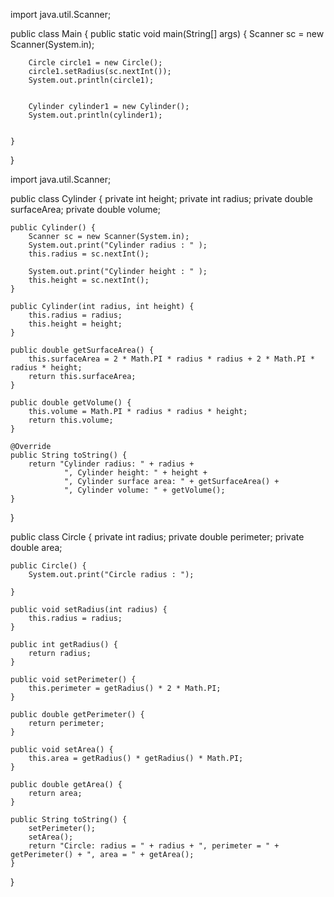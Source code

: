 import java.util.Scanner;

public class Main {
    public static void main(String[] args) {
        Scanner sc = new Scanner(System.in);

        Circle circle1 = new Circle();
        circle1.setRadius(sc.nextInt());
        System.out.println(circle1);


        Cylinder cylinder1 = new Cylinder();
        System.out.println(cylinder1);


    }
}

import java.util.Scanner;

public class Cylinder {
    private int height;
    private int radius;
    private double surfaceArea;
    private double volume;

    public Cylinder() {
        Scanner sc = new Scanner(System.in);
        System.out.print("Cylinder radius : " );
        this.radius = sc.nextInt();

        System.out.print("Cylinder height : " );
        this.height = sc.nextInt();
    }

    public Cylinder(int radius, int height) {
        this.radius = radius;
        this.height = height;
    }

    public double getSurfaceArea() {
        this.surfaceArea = 2 * Math.PI * radius * radius + 2 * Math.PI * radius * height;
        return this.surfaceArea;
    }

    public double getVolume() {
        this.volume = Math.PI * radius * radius * height;
        return this.volume;
    }

    @Override
    public String toString() {
        return "Cylinder radius: " + radius +
                ", Cylinder height: " + height +
                ", Cylinder surface area: " + getSurfaceArea() +
                ", Cylinder volume: " + getVolume();
    }
}

public class Circle {
    private int radius;
    private double perimeter;
    private double area;

    public Circle() {
        System.out.print("Circle radius : ");

    }

    public void setRadius(int radius) {
        this.radius = radius;
    }

    public int getRadius() {
        return radius;
    }

    public void setPerimeter() {
        this.perimeter = getRadius() * 2 * Math.PI;
    }

    public double getPerimeter() {
        return perimeter;
    }

    public void setArea() {
        this.area = getRadius() * getRadius() * Math.PI;
    }

    public double getArea() {
        return area;
    }

    public String toString() {
        setPerimeter();
        setArea();
        return "Circle: radius = " + radius + ", perimeter = " + getPerimeter() + ", area = " + getArea();
    }
}
